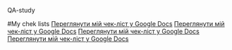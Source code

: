 QA-study

#My chek lists
[Переглянути мій чек-ліст у Google Docs](https://docs.google.com/spreadsheets/d/1bxrSRX98h61LxYgF8jmxTwPfnplIoNCMh14qA3y4eiA/edit?usp=sharing)
[Переглянути мій чек-ліст у Google Docs](https://docs.google.com/spreadsheets/d/10F0joa_5xDLunmapWI2dJJmuxQza3mR9ounk3wbqfNE/edit?usp=sharing)
[Переглянути мій чек-ліст у Google Docs](https://docs.google.com/spreadsheets/d/1Yx9SrN_pNVcuDlMPyUO1U9JdPFqumW5k56khOxdEY90/edit?usp=sharing)
[Переглянути мій чек-ліст у Google Docs](https://docs.google.com/spreadsheets/d/1yalE0sHrMxquyzSZ8ZtJJdlhG_yD-s8eAXJmlCs29i4/edit?usp=sharing)
